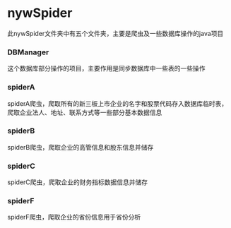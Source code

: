# nywSpider

此nywSpider文件夹中有五个文件夹，主要是爬虫及一些数据库操作的java项目

### DBManager 

这个数据库部分操作的项目，主要作用是同步数据库中一些表的一些操作

### spiderA

spiderA爬虫，爬取所有的新三板上市企业的名字和股票代码存入数据库临时表，爬取企业法人、地址、联系方式等一些部分基本数据信息

### spiderB

spiderB爬虫，爬取企业的高管信息和股东信息并储存

### spiderC

spiderC爬虫，爬取企业的财务指标数据信息并储存

###  spiderF

spiderF爬虫，爬取企业的省份信息用于省份分析